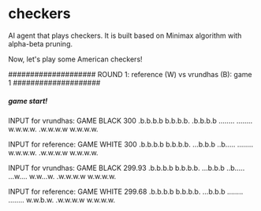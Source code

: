# checkers

AI agent that plays checkers. It is built based on Minimax algorithm with alpha-beta pruning.

Now, let's play some American checkers!

#################### ROUND 1: reference (W) vs vrundhas (B): game 1 ####################
##### game start! #####
INPUT for vrundhas:
GAME
BLACK
300
.b.b.b.b
b.b.b.b.
.b.b.b.b
........
........
w.w.w.w.
.w.w.w.w
w.w.w.w.

INPUT for reference:
GAME
WHITE
300
.b.b.b.b
b.b.b.b.
...b.b.b
..b.....
........
w.w.w.w.
.w.w.w.w
w.w.w.w.

INPUT for vrundhas:
GAME
BLACK
299.93
.b.b.b.b
b.b.b.b.
...b.b.b
..b.....
...w....
w.w...w.
.w.w.w.w
w.w.w.w.


INPUT for reference:
GAME
WHITE
299.68
.b.b.b.b
b.b.b.b.
...b.b.b
........
........
w.w.b.w.
.w.w.w.w
w.w.w.w.

